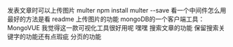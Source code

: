 发表文章时可以上传图片
multer
npm install multer --save
看一个中间件怎么用 最好的方法是看 readme
上传图片的功能
mongoDB的一个客户端工具：MongoVUE  我觉得这一款可视化工具很好用呢  嘿嘿
搜索文章的功能
保留搜索关键字的功能还有点瑕疵
分页的功能

